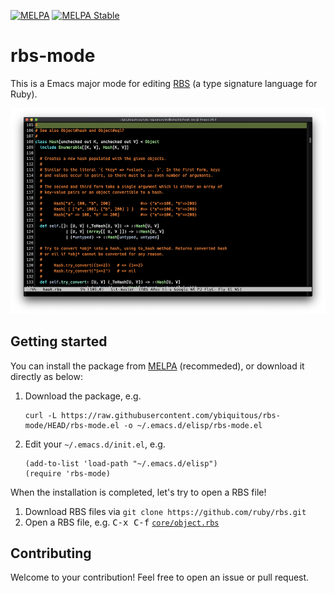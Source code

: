 [![MELPA](https://melpa.org/packages/rbs-mode-badge.svg)](https://melpa.org/#/rbs-mode)
[![MELPA Stable](https://stable.melpa.org/packages/rbs-mode-badge.svg)](https://stable.melpa.org/#/rbs-mode)

# rbs-mode

This is a Emacs major mode for editing [RBS](https://github.com/ruby/rbs) (a type signature language for Ruby).

![Screenshot](screenshot.png)

## Getting started

You can install the package from [MELPA](https://melpa.org/#/getting-started) (recommeded), or download it directly as below:

1. Download the package, e.g.

   ```shell
   curl -L https://raw.githubusercontent.com/ybiquitous/rbs-mode/HEAD/rbs-mode.el -o ~/.emacs.d/elisp/rbs-mode.el
   ```

2. Edit your `~/.emacs.d/init.el`, e.g.

    ```elisp
    (add-to-list 'load-path "~/.emacs.d/elisp")
    (require 'rbs-mode)
    ```

When the installation is completed, let's try to open a RBS file!

1. Download RBS files via `git clone https://github.com/ruby/rbs.git`
2. Open a RBS file, e.g. <kbd>C-x C-f</kbd> [`core/object.rbs`](https://github.com/ruby/rbs/blob/42c4f166589e6ec60ea82824118ce2b6e9235fe8/core/object.rbs)

## Contributing

Welcome to your contribution! Feel free to open an issue or pull request.
